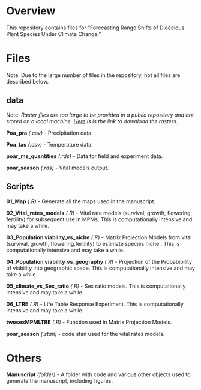 # Overview

This repository contains files for “Forecasting Range Shifts of Dioecious Plant Species Under Climate Change.”

# Files

Note: Due to the large number of files in the repository, not all files are described below.

## data 

Note: *Raster files are too large to be provided in a public repository and are stored on a local machine. [Here](https://www.dropbox.com/scl/fo/em8fok5gqwyhsum1hmier/ALoREAEAcgsADRWDyCqR4FA?rlkey=d92vrqi4ue5osdd857qcjlb9r&dl=1) is  is the link to download the rasters.*

**Poa_pra** *(.csv)* - Precipitation data.

**Poa_tas** *(.csv)* - Temperature data.

**poar_ms_quantities** *(.rds)* - Data for field and experiment data.

**poar_season** *(.rds)* - Vital models output.

## Scripts

**01_Map**  *(.R)* - Generate all the maps used in the manuscript.

**02_Vital_rates_models** *(.R)* - Vital rate models (survival, growth, flowering, fertility) for subsequent use in MPMs. This is computationally intensive and may take a while.

**03_Population viability_vs_niche** *(.R)* - Matrix Projection Models from vital (survival, growth, flowering,fertility) to estimate species niche . This is computationally intensive and may take a while.

**04_Population viability_vs_geography**  *(.R)* - Projection of the Probabibility of viability into geographic space. This is computationally intensive and may take a while.

**05_climate_vs_Sex_ratio** *(.R)* - Sex ratio models. This is computationally intensive and may take a while.

**06_LTRE** *(.R)* - Life Table Response Experiment. This is computationally intensive and may take a while.

**twosexMPMLTRE** *(.R)* - Function used in Matrix Projection Models.

**poar_season** *(.stan)* - code stan used for the vital rates models.

# Others

**Manuscript** *(folder)* - A folder with code and various other objects used to generate the manuscript, including figures.
